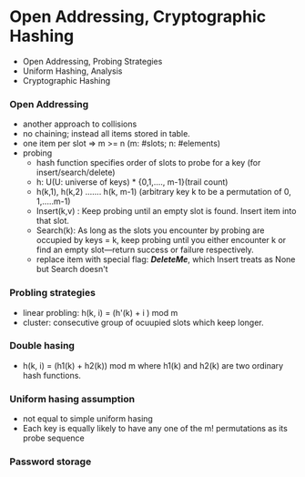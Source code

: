 # Open Addressing, Cryptographic Hashing

- Open Addressing, Probing Strategies
- Uniform Hashing, Analysis
- Cryptographic Hashing

### Open Addressing

- another approach to collisions
- no chaining; instead all items stored in table.
- one item per slot => m >= n (m: #slots; n: #elements)
- probing
  - hash function specifies order of slots to probe for a key (for insert/search/delete)
  - h: U(U: universe of keys) \* {0,1,...., m-1}(trail count)
  - h(k,1), h(k,2) ....... h(k, m-1) (arbitrary key k to be a permutation of 0, 1,.....m-1)
  - Insert(k,v) : Keep probing until an empty slot is found. Insert item into that slot.
  - Search(k): As long as the slots you encounter by probing are occupied by keys = k,
    keep probing until you either encounter k or find an empty slot—return success or
    failure respectively.
  - replace item with special flag: **_DeleteMe_**, which Insert treats as None but
    Search doesn't

### Probling strategies

- linear probling: h(k, i) = (h'(k) + i ) mod m
- cluster: consecutive group of ocuupied slots which keep longer.

### Double hasing

- h(k, i) = (h1(k) + h2(k)) mod m where h1(k) and h2(k) are two ordinary hash functions.

### Uniform hasing assumption

- not equal to simple uniform hasing
- Each key is equally likely to have any one of the m! permutations as its probe sequence

### Password storage
